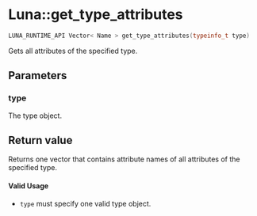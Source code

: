 # Luna::get_type_attributes

```c++
LUNA_RUNTIME_API Vector< Name > get_type_attributes(typeinfo_t type)
```

Gets all attributes of the specified type. 



## Parameters
### type
The type object. 

## Return value
Returns one vector that contains attribute names of all attributes of the specified type. 

#### Valid Usage
* `type` must specify one valid type object. 

